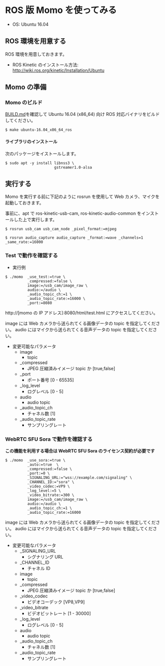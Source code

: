 # ROS 版 Momo を使ってみる

- OS: Ubuntu 16.04

## ROS 環境を用意する

ROS 環境を用意しておきます。

- ROS Kinetic のインストール方法: http://wiki.ros.org/kinetic/Installation/Ubuntu

## Momo の準備

### Momo のビルド

[BUILD.md](./BUILD.md)を確認して Ubuntu 16.04 (x86_64) 向け ROS 対応バイナリをビルドしてください。

```shell
$ make ubuntu-16.04_x86_64_ros
```

#### ライブラリのインストール

次のパッケージをイストールします。

```
$ sudo apt -y install libnss3 \
                      gstreamer1.0-alsa
```


## 実行する

Momo を実行する前に下記のように rosrun を使用して Web カメラ、マイクを起動しておきます。

事前に、apt で ros-kinetic-usb-cam, ros-kinetic-audio-common をインストールした上で実行します。

```
$ rosrun usb_cam usb_cam_node _pixel_format:=mjpeg
```

```
$ rosrun audio_capture audio_capture _format:=wave _channels=1 _same_rate:=16000
```


### Test で動作を確認する

- 実行例

```shell
$ ./momo  _use_test:=true \
          _compressed:=false \
          image:=/usb_cam/image_raw \
          audio:=/audio \
          _audio_topic_ch:=1 \
          _audio_topic_rate:=16000 \
          _port:=8080
```

http://[momo の IP アドレス]:8080/html/test.html にアクセスしてください。

image には Web カメラから送られてくる画像データの topic を指定してください。
audio にはマイクから送られてくる音声データの topic を指定してください。

- 変更可能なパラメータ
  - image
    - topic
  - _compressed
    - JPEG 圧縮済みイメージ topic か  [true,false]
  - _port
    - ポート番号  [0 - 65535]
  - _log_level
    - ログレベル  [0 - 5]
  - audio
    - audio topic
  - _audio_topic_ch
    - チャネル数    [1]
  - _audio_topic_rate
    - サンプリングレート


### WebRTC SFU Sora で動作を確認する

**この機能を利用する場合は WebRTC SFU Sora のライセンス契約が必要です**

```shell
$ ./momo  _use_sora:=true \
          _auto:=true  \
          _compressed:=false \
          _port:=0 \
          _SIGNALING_URL:="wss://example.com/signaling" \
          _CHANNEL_ID:="sora" \
          _video_codec:=VP9 \
          _log_level:=5 \
          _video_bitrate:=300 \
          image:=/usb_cam/image_raw \
          audio:=/audio \
          _audio_topic_ch:=1 \
          _audio_topic_rate:=16000
```

image には Web カメラから送られてくる画像データの topic を指定してください。
audio にはマイクから送られてくる音声データの topic を指定してください。


- 変更可能なパラメータ
  - _SIGNALING_URL
    - シグナリング URL
  - _CHANNEL_ID
    - チャネル ID
  - image
    - topic
  - _compressed
    - JPEG 圧縮済みイメージ topic か  [true,false]
  - _video_codec
    - ビデオコーデック  [VP8,VP9]
  - _video_bitrate
    - ビデオビットレート  [1 - 30000]
  - _log_level
    - ログレベル  [0 - 5]
  - audio
    - audio topic
  - _audio_topic_ch
    - チャネル数    [1]
  - _audio_topic_rate
    - サンプリングレート
